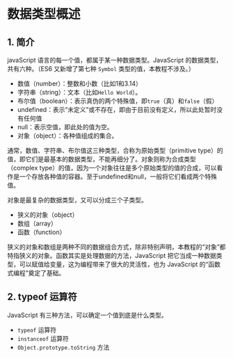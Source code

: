 # 数据类型概述

## 1. 简介

javaScript 语言的每一个值，都属于某一种数据类型。JavaScript 的数据类型，共有六种。（ES6 又新增了第七种 `Symbol` 类型的值，本教程不涉及。）

* 数值（number）：整数和小数（比如1和3.14）
* 字符串（string）：文本（比如`Hello World`）。
* 布尔值（boolean）：表示真伪的两个特殊值，即`true`（真）和`false`（假）
* undefined：表示“未定义”或不存在，即由于目前没有定义，所以此处暂时没有任何值
* null：表示空值，即此处的值为空。
* 对象（object）：各种值组成的集合。

通常，数值、字符串、布尔值这三种类型，合称为原始类型（primitive type）的值，即它们是最基本的数据类型，不能再细分了。对象则称为合成类型（complex type）的值，因为一个对象往往是多个原始类型的值的合成，可以看作是一个存放各种值的容器。至于undefined和null，一般将它们看成两个特殊值。

对象是最复杂的数据类型，又可以分成三个子类型。

* 狭义的对象（object）
* 数组（array）
* 函数（function）

狭义的对象和数组是两种不同的数据组合方式，除非特别声明，本教程的“对象”都特指狭义的对象。函数其实是处理数据的方法，JavaScript 把它当成一种数据类型，可以赋值给变量，这为编程带来了很大的灵活性，也为 JavaScript 的“函数式编程”奠定了基础。

## 2. typeof 运算符

JavaScript 有三种方法，可以确定一个值到底是什么类型。

* `typeof` 运算符
* `instanceof` 运算符
* `Object.prototype.toString` 方法